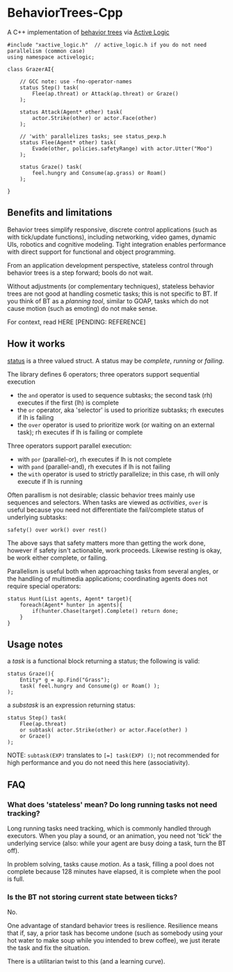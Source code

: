 # BehaviorTrees-Cpp

A C++ implementation of [behavior trees]() via [Active Logic]()

```
#include "xactive_logic.h"  // active_logic.h if you do not need parallelism (common case) 
using namespace activelogic;

class GrazerAI{

    // GCC note: use -fno-operator-names
    status Step() task( 
        Flee(ap.threat) or Attack(ap.threat) or Graze() 
    );

    status Attack(Agent* other) task( 
        actor.Strike(other) or actor.Face(other)
    );

    // 'with' parallelizes tasks; see status_pexp.h
    status Flee(Agent* other) task(
        Evade(other, policies.safetyRange) with actor.Utter("Moo")  
    );

    status Graze() task(
        feel.hungry and Consume(ap.grass) or Roam()
    );

}
```

## Benefits and limitations

Behavior trees simplify responsive, discrete control applications (such as with tick/update functions), including networking, video games, dynamic UIs,
robotics and cognitive modeling. Tight integration enables performance with direct support for functional and object programming.

From an application development perspective, stateless control through behavior trees is a step forward; bools do not wait.

Without adjustments (or complementary techniques), stateless behavior trees are not good at handling cosmetic tasks; this is not specific to BT. 
If you think of BT as a *planning tool*, similar to GOAP, tasks which do not cause motion (such as emoting) do not make sense.

For context, read HERE [PENDING: REFERENCE]

## How it works

[status](BehaviorTrees/status.h) is a three valued struct. A status may be *complete*, *running* or *failing*.

The library defines 6 operators; three operators support sequential execution

- the `and` operator is used to sequence subtasks; the second task (rh) executes if the first (lh) is complete
- the `or` operator, aka 'selector' is used to prioritize subtasks; rh executes if lh is failing
- the `over` operator is used to prioritize work (or waiting on an external task); rh executes if lh is failing or complete

Three operators support parallel execution:

- with `por` (parallel-or), rh executes if lh is not complete
- with `pand` (parallel-and), rh executes if lh is not failing
- the `with` operator is used to strictly parallelize; in this case, rh will only execute if lh is running

Often parallism is not desirable; classic behavior trees mainly use sequences and selectors. When tasks are viewed as *activities*, `over` is useful
because you need not differentiate the fail/complete status of underlying subtasks:

```
safety() over work() over rest()
```

The above says that safety matters more than getting the work done, however if safety isn't actionable, work proceeds. Likewise resting is okay, be 
work either complete, or failing.

Parallelism is useful both when approaching tasks from several angles, or the handling of multimedia applications; coordinating agents does not require special operators:

```
status Hunt(List agents, Agent* target){
    foreach(Agent* hunter in agents){
        if(hunter.Chase(target).Complete() return done;
    }
}
```

## Usage notes

a *task* is a functional block returning a status; the following is valid:

```
status Graze(){ 
    Entity* g = ap.Find("Grass");
    task( feel.hungry and Consume(g) or Roam() );
);
```

a *substask* is an expression returning status:

```
status Step() task( 
    Flee(ap.threat) 
    or subtask( actor.Strike(other) or actor.Face(other) ) 
    or Graze() 
);
```

NOTE: `subtask(EXP)` translates to `[=] task(EXP) ()`; not recommended for high performance and you do not
need this here (associativity).

## FAQ

### What does 'stateless' mean? Do long running tasks not need tracking?

Long running tasks need tracking, which is commonly handled through executors. When you play a sound, or an animation, you
need not 'tick' the underlying service (also: while your agent are busy doing a task, turn the BT off).

In problem solving, tasks cause *motion*. As a task, filling a pool does not complete because 128 minutes have elapsed, it is complete
when the pool is full.

### Is the BT not storing current state between ticks? 

No. 

One advantage of standard behavior trees is resilience. Resilience means that if, say, a prior task has become undone (such as somebody
using your hot water to make soup while you intended to brew coffee), we just iterate the task and fix the situation.

There is a utilitarian twist to this (and a learning curve).
